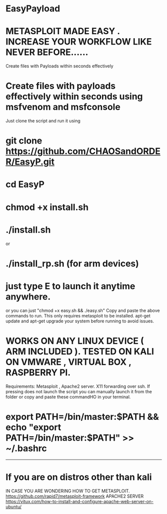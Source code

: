 # EasyPayload
# METASPLOIT MADE EASY . INCREASE YOUR WORKFLOW LIKE NEVER BEFORE......
Create files with Payloads within seconds effectively
# Create files with payloads effectively within seconds using msfvenom and msfconsole
Just clone the script and run it using
# git clone https://github.com/CHAOSandORDER/EasyP.git
# cd EasyP
# chmod +x install.sh
# ./install.sh
or
# ./install_rp.sh (for arm devices) 
# just type E to launch it anytime anywhere.
or you can just "chmod +x easy.sh && ./easy.sh"
Copy and paste the above commands to run.
This only requires metasploit to be installed.
apt-get update and apt-get upgrade your system before running to avoid issues.
# WORKS ON ANY LINUX DEVICE ( ARM INCLUDED ). TESTED ON KALI ON VMWARE , VIRTUAL BOX , RASPBERRY PI.
Requirements: Metasploit , Apache2 server. X11 forwarding over ssh.
If pressing does not launch the script you can manually launch it from the folder or copy and paste these commandHO in your terminal.
# export PATH=/bin/master:$PATH && echo "export PATH=/bin/master:$PATH" >> ~/.bashrc
---------------------------------------------------------------------------
# If you are on distros other than kali 
IN CASE YOU ARE WONDERING HOW TO GET METASPLOIT.
https://github.com/rapid7/metasploit-framework
APACHE2 SERVER
https://vitux.com/how-to-install-and-configure-apache-web-server-on-ubuntu/
